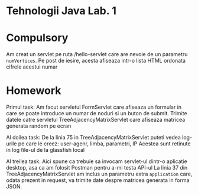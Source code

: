 # Tehnologii Java Lab. 1

# Compulsory
 
Am creat un servlet pe ruta /hello-servlet care are nevoie de un parametru `numVertices`.
Pe post de iesire, acesta afiseaza intr-o lista HTML ordonata cifrele acestui numar

# Homework

Primul task:
    Am facut servletul FormServlet care afiseaza un formular in care se poate introduce un numar de noduri si un buton de submit.
    Trimite datele catre servletul TreeAdjacencyMatrixServlet care afiseaza matricea generata random pe ecran

Al doilea task:
    De la linia 75 in TreeAdjacencyMatrixServlet puteti vedea log-urile pe care le creez: user-agenr, limba, parametri, IP
    Acestea sunt retinute in log file-ul de la glassfish local

Al treilea task:
    Aici spune ca trebuie sa invocam servlet-ul dintr-o aplicatie desktop, asa ca am folosit Postman pentru a-mi testa API-ul
    La linia 37 din TreeAdjacencyMatrixServlet am inclus un parametru extra `application` care, odata prezent in request,
    va trimite date despre matricea generata in forma JSON.